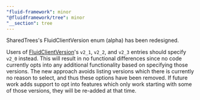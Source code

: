 ```yaml
---
"fluid-framework": minor
"@fluidframework/tree": minor
"__section": tree
---
```

SharedTrees's FluidClientVersion enum (alpha) has been redesigned.

Users of [FluidClientVersion](https://fluidframework.com/docs/api/fluid-framework/fluidclientversion-enum)'s `v2_1`, `v2_2`, and `v2_3` entries should specify `v2_0` instead.
This will result in no functional differences since no code currently opts into any additional functionality based on specifying those versions.
The new approach avoids listing versions which there is currently no reason to select, and thus these options have been removed.
If future work adds support to opt into features which only work starting with some of those versions, they will be re-added at that time.
